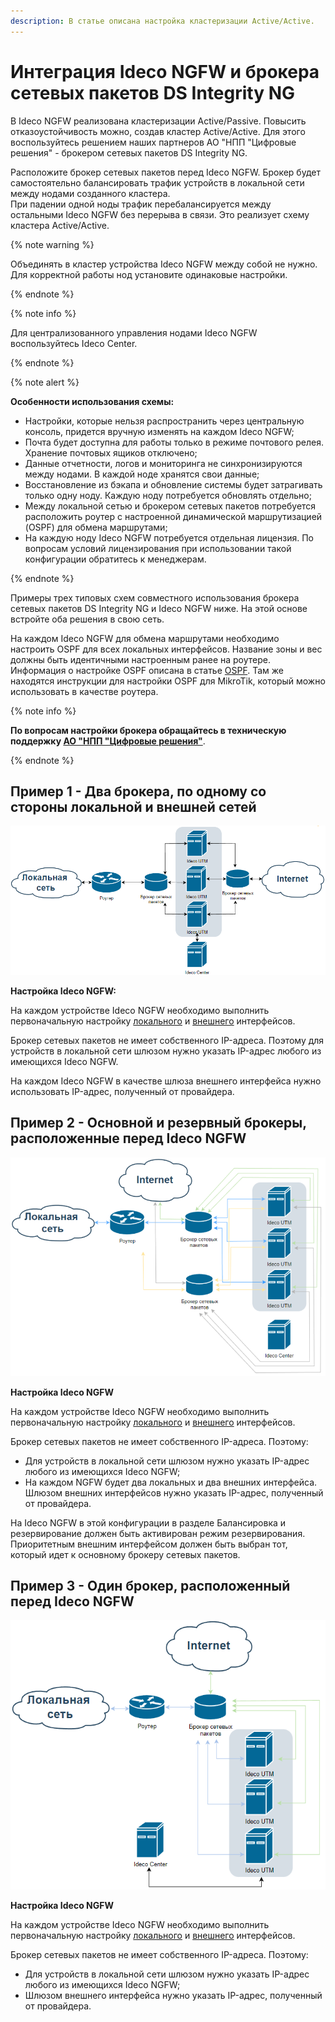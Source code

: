 ```yaml
---
description: В статье описана настройка кластеризации Active/Active.
---
```


# Интеграция Ideco NGFW и брокера сетевых пакетов DS Integrity NG

В Ideco NGFW реализована кластеризации Active/Passive. Повысить отказоустойчивость можно, создав кластер Active/Active. Для этого воспользуйтесь решением наших партнеров АО "НПП "Цифровые решения" - брокером сетевых пакетов DS Integrity NG.

Расположите брокер сетевых пакетов перед Ideco NGFW. Брокер будет самостоятельно балансировать трафик устройств в локальной сети между нодами созданного кластера. \
При падении одной ноды трафик перебалансируется между остальными Ideco NGFW без перерыва в связи. Это реализует схему кластера Active/Active. 

{% note warning %}

Объединять в кластер устройства Ideco NGFW между собой не нужно. \
Для корректной работы нод установите одинаковые настройки.  

{% endnote %}

{% note info %}

Для централизованного управления нодами Ideco NGFW воспользуйтесь Ideco Center.

{% endnote %}

{% note alert %}

**Особенности использования схемы:**

* Настройки, которые нельзя распространить через центральную консоль, придется вручную изменять на каждом Ideco NGFW;
* Почта будет доступна для работы только в режиме почтового релея. Хранение почтовых ящиков отключено;
* Данные отчетности, логов и мониторинга не синхронизируются между нодами. В каждой ноде хранятся свои данные;
* Восстановление из бэкапа и обновление системы будет затрагивать только одну ноду. Каждую ноду потребуется обновлять отдельно;
* Между локальной сетью и брокером сетевых пакетов потребуется расположить роутер с настроенной динамической маршрутизацией (OSPF) для обмена маршрутами;
* На каждую ноду Ideco NGFW потребуется отдельная лицензия. По вопросам условий лицензирования при использовании такой конфигурации обратитесь к менеджерам.

{% endnote %}

Примеры трех типовых схем совместного использования брокера сетевых пакетов DS Integrity NG и Ideco NGFW ниже. На этой основе встройте оба решения в свою сеть.

На каждом Ideco NGFW для обмена маршрутами необходимо настроить OSPF для всех локальных интерфейсов. Название зоны и вес должны быть идентичными настроенным ранее на роутере. Информация о настройке OSPF описана в статье [OSPF](../../../ngfw/settings/services/ospf.md). Там же находятся инструкции для настройки OSPF для MikroTik, который можно использовать в качестве роутера.

{% note info %}

**По вопросам настройки брокера обращайтесь в техническую поддержку [АО "НПП "Цифровые решения"](https://dsol.ru/support/)**.

{% endnote %}

## Пример 1 - Два брокера, по одному со стороны локальной и внешней сетей

![](../../../_images/integrity.png)

**Настройка Ideco NGFW:**

На каждом устройстве Ideco NGFW необходимо выполнить первоначальную настройку [локального](../../../ngfw/settings/services/connection-to-provider/local-ethernet.md) и [внешнего](../../../ngfw/settings/services/connection-to-provider/ethernet-connection.md) интерфейсов. 

Брокер сетевых пакетов не имеет собственного IP-адреса. Поэтому для устройств в локальной сети шлюзом нужно указать IP-адрес любого из имеющихся Ideco NGFW.

На каждом Ideco NGFW в качестве шлюза внешнего интерфейса нужно использовать IP-адрес, полученный от провайдера.

## Пример 2 - Основной и резервный брокеры, расположенные перед Ideco NGFW

![](../../../_images/integrity1.png)

**Настройка Ideco NGFW**

На каждом устройстве Ideco NGFW необходимо выполнить первоначальную настройку [локального](../../../ngfw/settings/services/connection-to-provider/local-ethernet.md) и [внешнего](../../../ngfw/settings/services/connection-to-provider/ethernet-connection.md) интерфейсов. 

Брокер сетевых пакетов не имеет собственного IP-адреса. Поэтому:

* Для устройств в локальной сети шлюзом нужно указать IP-адрес любого из имеющихся Ideco NGFW;
* На каждом NGFW  будет два локальных и два внешних интерфейса. Шлюзом внешних интерфейсов нужно указать IP-адрес, полученный от провайдера.

На Ideco NGFW в этой конфигурации в разделе Балансировка и резервирование должен быть активирован режим резервирования. Приоритетным внешним интерфейсом должен быть выбран тот, который идет к основному брокеру сетевых пакетов. 

## Пример 3 - Один брокер, расположенный перед Ideco NGFW

![](../../../_images/integrity2.png)

**Настройка Ideco NGFW**

На каждом устройстве Ideco NGFW необходимо выполнить первоначальную настройку [локального](../../../ngfw/settings/services/connection-to-provider/local-ethernet.md) и [внешнего](../../../ngfw/settings/services/connection-to-provider/ethernet-connection.md) интерфейсов. 

Брокер сетевых пакетов не имеет собственного IP-адреса. Поэтому:

* Для устройств в локальной сети шлюзом нужно указать IP-адрес любого из имеющихся Ideco NGFW;
* Шлюзом внешнего интерфейса нужно указать IP-адрес, полученный от провайдера.
